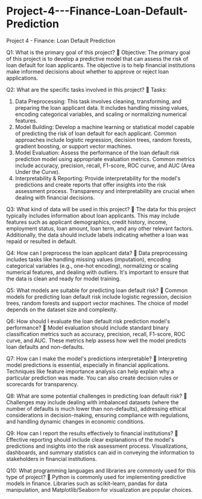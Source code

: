 # Project-4---Finance-Loan-Default-Prediction

Project 4 - Finance: Loan Default Prediction

Q1: What is the primary goal of this project?
 Objective: The primary goal of this project is to develop a predictive model that can assess the risk of
loan default for loan applicants. The objective is to help financial institutions make informed decisions
about whether to approve or reject loan applications.

Q2: What are the specific tasks involved in this project?
 Tasks:
1. Data Preprocessing: This task involves cleaning, transforming, and preparing the loan
applicant data. It includes handling missing values, encoding categorical variables, and scaling
or normalizing numerical features.
2. Model Building: Develop a machine learning or statistical model capable of predicting the risk
of loan default for each applicant. Common approaches include logistic regression, decision
trees, random forests, gradient boosting, or support vector machines.
3. Model Evaluation: Assess the performance of the loan default risk prediction model using
appropriate evaluation metrics. Common metrics include accuracy, precision, recall, F1-score,
ROC curve, and AUC (Area Under the Curve).
4. Interpretability &amp; Reporting: Provide interpretability for the model&#39;s predictions and create
reports that offer insights into the risk assessment process. Transparency and interpretability
are crucial when dealing with financial decisions.

Q3: What kind of data will be used in this project?
 The data for this project typically includes information about loan applicants. This may include features
such as applicant demographics, credit history, income, employment status, loan amount, loan term,
and any other relevant factors. Additionally, the data should include labels indicating whether a loan was
repaid or resulted in default.

Q4: How can I preprocess the loan applicant data?
 Data preprocessing includes tasks like handling missing values (imputation), encoding categorical
variables (e.g., one-hot encoding), normalizing or scaling numerical features, and dealing with outliers.
It&#39;s important to ensure that the data is clean and ready for model training.

Q5: What models are suitable for predicting loan default risk?
 Common models for predicting loan default risk include logistic regression, decision trees, random
forests and support vector machines. The choice of model depends on the dataset size and complexity.

Q6: How should I evaluate the loan default risk prediction model&#39;s performance?
 Model evaluation should include standard binary classification metrics such as accuracy, precision,
recall, F1-score, ROC curve, and AUC. These metrics help assess how well the model predicts loan
defaults and non-defaults.

Q7: How can I make the model&#39;s predictions interpretable?
 Interpreting model predictions is essential, especially in financial applications. Techniques like feature
importance analysis can help explain why a particular prediction was made. You can also create
decision rules or scorecards for transparency.

Q8: What are some potential challenges in predicting loan default risk?
 Challenges may include dealing with imbalanced datasets (where the number of defaults is much lower
than non-defaults), addressing ethical considerations in decision-making, ensuring compliance with
regulations, and handling dynamic changes in economic conditions.

Q9: How can I report the results effectively to financial institutions?
 Effective reporting should include clear explanations of the model&#39;s predictions and insights into the risk
assessment process. Visualizations, dashboards, and summary statistics can aid in conveying the
information to stakeholders in financial institutions.

Q10: What programming languages and libraries are commonly used for this type of project?
 Python is commonly used for implementing predictive models in finance. Libraries such as scikit-learn,
pandas for data manipulation, and Matplotlib/Seaborn for visualization are popular choices.
